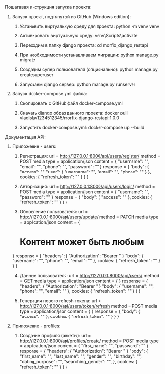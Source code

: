Пошагавая инструкция запуска проекта:
1. Запуск проект, подтянутый из GitHub (Windows edition):

   1. Установить виртуальную среду для проекта:
   python -m venv venv

   2. Активировать виртуальную среду:
   venv\Scripts\activate

   3. Переходим в папку django проекта:
   cd morfix_django_restapi

   4. При необходимости устанавливаем миграции:
   python manage.py migrate

   6. Создадим супер пользователя (опционально):
   python manage.py createsuperuser

   5. Запускаем django сервер:
   python manage.py runserver

2. Запуск docker-compose.yml файла:

   1. Скопировать с GitHub файл docker-compose.yml
   
   2. Скачать django образ данного проекта:
   docker pull vladislav1234512345/morfix-django-restapi:1.0.0
   
   3. Запустить docker-compose.yml:
   docker-compose up --build






Документация API:

1. Приложение - users:

   1. Регистрация:
   url = http://127.0.0.1:8000/api/users/register/
   method = POST
   media type = application/json
   content = {
       "username": "",
       "email": "",
       "phone": "",
       "password": ""
   }
   response = {
       "body": {
           "access": ""
           "user": {
               "username": "",
               "email": "",
               "phone": ""
           }
       },
       cookies: {
               "refresh_token": ""
           }
       }
   }

   2. Авторизация:
   url = http://127.0.0.1:8000/api/users/login/
   method = POST
   media type = application/json
   content = {
       "username": "",
       "password": ""
   }
   response = {
       "body": {
           "access": ""
       },
       cookies: {
               "refresh_token": ""
           }
       }
   }

   3. Обновление пользователя:
   url = http://127.0.0.1:8000/api/users/update/
   method = PATCH
   media type = application/json
   content = {
        # Контент может быть любым
   }
   response = {
       "headers": {
            "Authorization": "Bearer <jwt>"
       }
       "body": {
           "username": "",
           "phone": "",
           "email": ""
       },
       cookies: {
               "refresh_token": ""
           }
       }
   }
   
   4. Данные пользователя:
   url = http://127.0.0.1:8000/api/users/
   method = GET
   media type = application/json
   content = {
   }
   response = {
       "headers": {
            "Authorization": "Bearer <jwt>"
       }
       "body": {
           "username": "",
           "phone": "",
           "email": ""
       },
       cookies: {
               "refresh_token": ""
           }
       }
   }

   5. Генерация нового refresh токена:
   url = http://127.0.0.1:8000/api/users/token/refresh
   method = POST
   media type = application/json
   content = {
   }
   response = {
       "body": {
           "access": ""
       },
       cookies: {
               "refresh_token": ""
           }
       }
   }

1. Приложение - profiles:

    1. Создание профиля (анкеты):
    url = http://127.0.0.1:8000/api/profiles/create/
    method = POST
    media type = application/json
    content = {
       "first_name": "",
       "password": ""
    }
    response = {
       "headers": {
            "Authorization": "Bearer <jwt>"
       }
       "body": {
           "first_name": "",
           "last_name": "",
           "gender": "",
           "birthday": "",
           "dating_purpose": "",
           "searching_gender": "",
       },
       cookies: {
               "refresh_token": ""
           }
       }
    }
